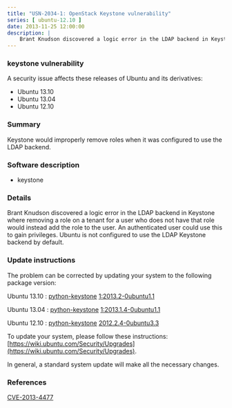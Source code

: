 ```yaml
---
title: "USN-2034-1: OpenStack Keystone vulnerability"
series: [ ubuntu-12.10 ]
date: 2013-11-25 12:00:00
description: |
    Brant Knudson discovered a logic error in the LDAP backend in Keystone where removing a role on a tenant for a user who does not have that role would instead add the role to the user. An authenticated user could use this to gain privileges. Ubuntu is not configured to use the LDAP Keystone backend by default. 
--- 
```

 
### keystone vulnerability

A security issue affects these releases of Ubuntu and its derivatives:

* Ubuntu 13.10
* Ubuntu 13.04
* Ubuntu 12.10

### Summary

Keystone would improperly remove roles when it was configured to use the LDAP backend.

### Software description

* keystone 

### Details

Brant Knudson discovered a logic error in the LDAP backend in Keystone where removing a role on a tenant for a user who does not have that role would instead add the role to the user. An authenticated user could use this to gain privileges. Ubuntu is not configured to use the LDAP Keystone backend by default. 

### Update instructions

The problem can be corrected by updating your system to the following package version:

Ubuntu 13.10
 : [python-keystone](https://launchpad.net/ubuntu/+source/keystone) <span> [1:2013.2-0ubuntu1.1](https://launchpad.net/ubuntu/+source/keystone/1:2013.2-0ubuntu1.1) </span> 

Ubuntu 13.04
 : [python-keystone](https://launchpad.net/ubuntu/+source/keystone) <span> [1:2013.1.4-0ubuntu1.1](https://launchpad.net/ubuntu/+source/keystone/1:2013.1.4-0ubuntu1.1) </span> 

Ubuntu 12.10
 : [python-keystone](https://launchpad.net/ubuntu/+source/keystone) <span> [2012.2.4-0ubuntu3.3](https://launchpad.net/ubuntu/+source/keystone/2012.2.4-0ubuntu3.3) </span> 

To update your system, please follow these instructions: [https://wiki.ubuntu.com/Security/Upgrades](https://wiki.ubuntu.com/Security/Upgrades).

In general, a standard system update will make all the necessary changes. 

### References

 [CVE-2013-4477](http://people.ubuntu.com/~ubuntu-security/cve/CVE-2013-4477)
 
